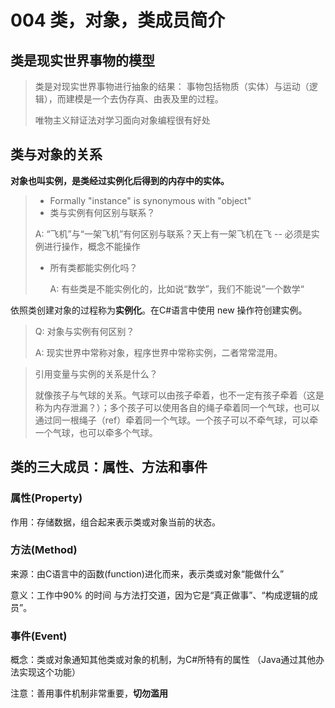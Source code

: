 # 004 类，对象，类成员简介

## **类是现实世界事物的模型** 

> 类是对现实世界事物进行抽象的结果： 事物包括物质（实体）与运动（逻辑），而建模是一个去伪存真、由表及里的过程。
>
> 唯物主义辩证法对学习面向对象编程很有好处

## 类与对象的关系

**对象也叫实例，是类经过实例化后得到的内存中的实体。**

> - Formally "instance" is synonymous with "object"
> - 类与实例有何区别与联系？
>
> A: “飞机”与“一架飞机”有何区别与联系？天上有一架飞机在飞 -- 必须是实例进行操作，概念不能操作
>
> - 所有类都能实例化吗？
>
>   A: 有些类是不能实例化的，比如说“数学”，我们不能说”一个数学“

依照类创建对象的过程称为**实例化**。在C#语言中使用 new 操作符创建实例。

> Q: 对象与实例有何区别？
>
> A: 现实世界中常称对象，程序世界中常称实例，二者常常混用。

> 引用变量与实例的关系是什么？
>
> 就像孩子与气球的关系。气球可以由孩子牵着，也不一定有孩子牵着（这是称为内存泄漏？）；多个孩子可以使用各自的绳子牵着同一个气球，也可以通过同一根绳子（ref）牵着同一个气球。一个孩子可以不牵气球，可以牵一个气球，也可以牵多个气球。

## 类的三大成员：属性、方法和事件

### 属性(Property)

作用：存储数据，组合起来表示类或对象当前的状态。

### 方法(Method)

来源：由C语言中的函数(function)进化而来，表示类或对象“能做什么”

意义：工作中90% 的时间 与方法打交道，因为它是“真正做事”、“构成逻辑的成员”。

### 事件(Event)

概念：类或对象通知其他类或对象的机制，为C#所特有的属性 （Java通过其他办法实现这个功能）

注意：善用事件机制非常重要，**切勿滥用**

